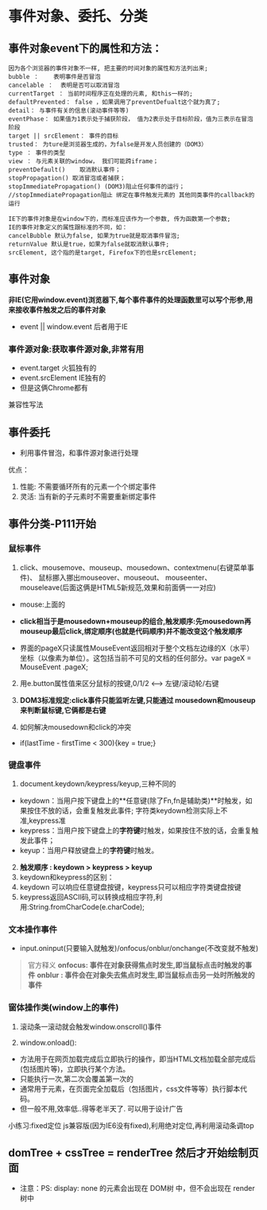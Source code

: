 # 事件对象、委托、分类

## 事件对象event下的属性和方法：
```
因为各个浏览器的事件对象不一样, 把主要的时间对象的属性和方法列出来;
bubble ：    表明事件是否冒泡
cancelable ：  表明是否可以取消冒泡
currentTarget ： 当前时间程序正在处理的元素, 和this一样的;
defaultPrevented： false ，如果调用了preventDefualt这个就为真了;
detail： 与事件有关的信息(滚动事件等等)
eventPhase： 如果值为1表示处于捕获阶段， 值为2表示处于目标阶段，值为三表示在冒泡阶段
target || srcElement： 事件的目标
trusted： 为ture是浏览器生成的，为false是开发人员创建的（DOM3）
type ： 事件的类型
view ： 与元素关联的window， 我们可能跨iframe；
preventDefault()    取消默认事件；
stopPropagation() 取消冒泡或者捕获；
stopImmediatePropagation() (DOM3)阻止任何事件的运行；
//stopImmediatePropagation阻止 绑定在事件触发元素的 其他同类事件的callback的运行
 
IE下的事件对象是在window下的，而标准应该作为一个参数, 传为函数第一个参数;
IE的事件对象定义的属性跟标准的不同，如：
cancelBubble 默认为false, 如果为true就是取消事件冒泡;
returnValue 默认是true，如果为false就取消默认事件;
srcElement, 这个指的是target, Firefox下的也是srcElement;
```

## 事件对象

**非IE(它用window.event)浏览器下,每个事件事件的处理函数里可以写个形参,用来接收事件触发之后的事件对象**

- event || window.event 后者用于IE

### 事件源对象:获取事件源对象,非常有用

- event.target   火狐独有的
- event.srcElement  IE独有的
- 但是这俩Chrome都有

兼容性写法


## 事件委托

- 利用事件冒泡，和事件源对象进行处理

优点：
1. 性能: 不需要循环所有的元素一个个绑定事件
2. 灵活: 当有新的子元素时不需要重新绑定事件


## 事件分类-P111开始

### 鼠标事件

1. click、mousemove、mouseup、mousedown、contextmenu(右键菜单事件)、
鼠标挪入挪出mouseover、mouseout、 mouseenter、mouseleave(后面这俩是HTML5新规范,效果和前面俩一一对应)
- mouse:上面的

- **click相当于是mousedown+mouseup的组合,触发顺序:先mousedown再mouseup最后click,绑定顺序(也就是代码顺序)并不能改变这个触发顺序**

- 界面的pageX只读属性MouseEvent返回相对于整个文档左边缘的X（水平）坐标（以像素为单位）。这包括当前不可见的文档的任何部分。var pageX = MouseEvent .pageX;

2.  用e.button属性值来区分鼠标的按键,0/1/2 <--> 左键/滚动轮/右键

3. **DOM3标准规定:click事件只能监听左键,只能通过 mousedown和mouseup 来判断鼠标键,它俩都是右键**

4. 如何解决mousedown和click的冲突
- if(lastTime - firstTime < 300){key = true;}


### 键盘事件

1. document.keydown/keypress/keyup,三种不同的

- keydown：当用户按下键盘上的**任意键(除了Fn,fn是辅助类)**时触发，如果按住不放的话，会重复触发此事件;
字符类keydown检测实际上不准,keypress准
- keypress：当用户按下键盘上的**字符键**时触发，如果按住不放的话，会重复触发此事件；
- keyup：当用户释放键盘上的**字符键**时触发。

2. **触发顺序 : keydown > keypress > keyup**
3. keydown和keypress的区别：
4. keydown 可以响应任意键盘按键，keypress只可以相应字符类键盘按键
5. keypress返回ASCII码,可以转换成相应字符,利用:String.fromCharCode(e.charCode);


### 文本操作事件

- input.oninput(只要输入就触发)/onfocus/onblur/onchange(不改变就不触发)
>官方释义
**onfocus: 事件在对象获得焦点时发生,即当鼠标点击时触发的事件**
**onblur : 事件会在对象失去焦点时发生,即当鼠标点击另一处时所触发的事件**


### 窗体操作类(window上的事件)

1. 滚动条一滚动就会触发window.onscroll()事件

2. window.onload():
- 方法用于在网页加载完成后立即执行的操作，即当HTML文档加载全部完成后(包括图片等)，立即执行某个方法。
- 只能执行一次,第二次会覆盖第一次的
- 通常用于<body>元素，在页面完全加载后（包括图片，css文件等等）执行脚本代码。
- 但一般不用,效率低..得等老半天了.  可以用于设计广告

小练习:fixed定位 js兼容版(因为IE6没有fixed),利用绝对定位,再利用滚动条调top


## domTree + cssTree = renderTree 然后才开始绘制页面

- 注意：PS: display: none 的元素会出现在 DOM树 中，但不会出现在 render 树中